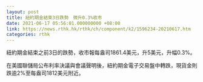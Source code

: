 ```yaml
---
layout: post
title: 紐約期金結束3日跌勢　微升0.3%收市
date: 2021-06-17 05:56:01.000000000 +08:00
link: https://news.rthk.hk/rthk/ch/component/k2/1596234-20210617.htm
categories: rthk
---
```


紐約期金結束之前3日的跌勢，收市報每盎司1861.4美元，升5美元，升幅0.3%。

在美國聯儲局公布利率決議與會議聲明後，紐約期金電子交易盤中轉跌，現貨金則跌逾2%至每盎司1812美元附近。
